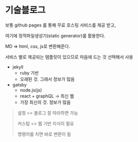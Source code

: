 # 기술블로그

보통 github pages 를 통해 무료 호스팅 서비스를 제공 받고,

여기에 정적파일생성기(static generator)를 활용한다.



MD => html, css, js로 변환해준다.

서비스 별로 제공되는 템플릿이 있으므로 마음에 드는 것 선택해서 사용

* jekyll
  * ruby 기반
  * 오래된 것. 그래서 정보가 많음
* gatsby
  * node.js(js)
  * react + graphQL -> 최신 웹
  * 가장 최신의 것. 정보가 많음



> 설정 => 블로그 잘 따라하면 가능
>
> 커스텀 => 웹 기반 지식이 필요
>
> 명령어를 치면 바로 변환이 됨